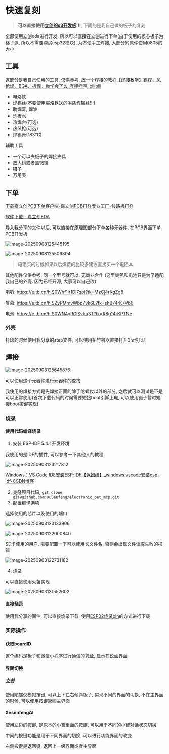 # 快速复刻

> **可以直接使用[立创的s3开发板](https://item.szlcsc.com/43285221.html?fromZone=s_s__%22%E5%AE%9E%E6%88%98%E6%B4%BE%22&spm=sc.gbn.xh1.zy.n___sc.hm.hd.ss&lcsc_vid=QVBWVwBQRwQMAQdST1gMU1BWRQINAlQHFlMPU10ETlgxVlNTQFJeUlFTRVVWXjsOAxUeFF5JWAIASQYPGQZABAsLWA%3D%3D)!!!**, 下面的是我自己做的板子的复刻

全部使用立创eda进行开发, 所以可以直接在立创进行下单(由于使用的核心板子为格子派, 所以不需要购买esp32模块), 为方便手工焊接, 大部分的原件使用0805的大小

## 工具

这部分是我自己使用的工具, 仅供参考, 放一个焊接的教程[【焊接教学】锡焊、风枪焊、BGA、拆焊，你学会了么_哔哩哔哩_bilibili](https://www.bilibili.com/video/BV1f5411V7dX?spm_id_from=333.788.recommend_more_video.-1&vd_source=3771cc8df803eed7244034a762706c24)

+ 电烙铁
+ 焊锡丝(不要使用买烙铁送的劣质焊锡丝!!!)
+ 助焊膏, 焊油
+ 洗板水
+ 热焊台(可选)
+ 热风枪(可选)
+ 焊锡膏(183℃)

辅助工具

+ 一个可以夹板子的焊接夹具
+ 放大镜或者显微镜
+ 镊子
+ 万用表

## 下单

[下载嘉立创PCB下单客户端-嘉立创PCB打样专业工厂-线路板打样](https://www.jlc.com/portal/appDownloadsWithConfig.html?init=android)

[软件下载 - 嘉立创EDA](https://lceda.cn/page/download?src=index)

导入我分享的文件以后, 可以直接在原理图部分下单各种元器件, 在PCB界面下单PCB开发板

![image-20250908125445195](https://picture-01-1316374204.cos.ap-beijing.myqcloud.com/lenovo-picture/202509081254360.png)

![image-20250908125506804](https://picture-01-1316374204.cos.ap-beijing.myqcloud.com/lenovo-picture/202509081255983.png)

> 电阻买的时候如果以后焊接的比较多建议直接买一个电阻本

其他配件仅供参考, 同一个型号就可以, 无商业合作 (这里喇叭和电池只是为了适配我自己的外壳. 因为已经开源, 大家可以自己改)

喇叭: https://e.tb.cn/h.S0Whf1ir1Di7qpi?tk=MzCj4rKgZg8

屏幕: https://e.tb.cn/h.SZyPMmvWbp7vk6E?tk=shB74rK7Vb6

电池: https://e.tb.cn/h.S0WN4yRGiSvku3T?tk=R8g14rKPTNe

### 外壳

打印的时候使用我分享的step文件, 可以使用拓竹机器直接打开3mf打印

## 焊接

![image-20250908125645876](https://picture-01-1316374204.cos.ap-beijing.myqcloud.com/lenovo-picture/202509081256021.png)

可以使用这个元器件进行元器件的查找

我使用的焊接方式是先焊接正面的除了陀螺仪以外的部分, 之后就可以测试是不是可以正常使用(首次下载代码的时候需要短接boot引脚上电, 可以使用镊子暂时短接boot按键实现)



### 烧录

#### 使用代码编译烧录

1. 安装 ESP-IDF 5.4.1 开发环境

我使用的是IDF的插件, 可以参考一下其他人的教程

![image-20250903123217312](https://picture-01-1316374204.cos.ap-beijing.myqcloud.com/lenovo-picture/202509031232361.png)

[Windows：VS Code IDE安装ESP-IDF【保姆级】_windows vscode安装esp-idf-CSDN博客](https://blog.csdn.net/zsyf33078/article/details/133834900)

2. 克隆项目代码, `git clone git@github.com:XuSenfeng/electronic_pet_mcp.git`
3. 配置编译选项

选择使用的芯片以及使用的端口

![image-20250903123133906](https://picture-01-1316374204.cos.ap-beijing.myqcloud.com/lenovo-picture/202509031231967.png)

![image-20250903122000840](https://picture-01-1316374204.cos.ap-beijing.myqcloud.com/lenovo-picture/202509031220987.png)

SD卡使用的用户, 需要配置一下可以使用长文件名. 否则会出现文件读取失败的报错

![image-20250903122731182](https://picture-01-1316374204.cos.ap-beijing.myqcloud.com/lenovo-picture/202509031227330.png)

4. 烧录

可以直接使用火苗实现

![image-20250903131552602](https://picture-01-1316374204.cos.ap-beijing.myqcloud.com/lenovo-picture/202509031315639.png)

#### 直接烧录

使用我分享的固件, 可以直接烧录下载, 使用[ESP32烧录bin](https://blog.csdn.net/Mark_md/article/details/123413873)的方式进行下载

### 实际操作

#### 获取boardID

这个编码是板子和微信小程序进行通信的凭证, 显示在说面界面

#### 界面切换

##### 立创

使用陀螺仪模拟按键, 可以上下左右倾斜板子, 实现不同的界面的切换, 不在主界面的时候, 可以使用按键返回主界面

#### XvsenfengAI

使用左边的按键, 是原本的小智里面的按键, 可以用于不同的小智对话状态切换

中间的按键功能是用于不同界面的切换, 可以进行功能界面的改变

右侧按键是返回键, 返回上一级界面或者主界面